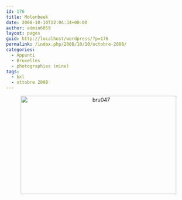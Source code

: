 ```yaml
---
id: 176
title: Molenbeek
date: 2008-10-10T12:04:34+00:00
author: admin6059
layout: pages
guid: http://localhost/wordpress/?p=176
permalink: /index.php/2008/10/10/octobre-2008/
categories:
  - Appunti
  - Bruxelles
  - photographies (mine)
tags:
  - bxl
  - ottobre 2008
---
```

<p style="text-align: center;">
  <a href="http://blog.martasmaldone.eu/wp-content/uploads/2009/06/bru047.jpg"><img class="aligncenter wp-image-175 size-full" title="bru047" src="http://blog.martasmaldone.eu/wp-content/uploads/2009/06/bru047.jpg" alt="bru047" width="425" height="268" srcset="http://blog.martasmaldone.eu/wp-content/uploads/2009/06/bru047.jpg 425w, http://blog.martasmaldone.eu/wp-content/uploads/2009/06/bru047-300x189.jpg 300w" sizes="(max-width: 425px) 100vw, 425px" /></a>
</p>